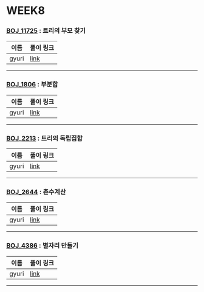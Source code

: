 # WEEK8

### [BOJ_11725](https://boj.kr/11725) : 트리의 부모 찾기

|이름|풀이 링크|
|--|--|
|gyuri| [link](BOJ11725/gyuri.py)
---


### [BOJ_1806](https://boj.kr/1806) : 부분합

|이름|풀이 링크|
|--|--|
|gyuri| [link](BOJ1806/gyuri.py)
---


### [BOJ_2213](https://boj.kr/2213) : 트리의 독립집합

|이름|풀이 링크|
|--|--|
|gyuri| [link](BOJ2213/gyuri.py)
---


### [BOJ_2644](https://boj.kr/2644) : 촌수계산

|이름|풀이 링크|
|--|--|
|gyuri| [link](BOJ2644/gyuri.py)
---


### [BOJ_4386](https://boj.kr/4386) : 별자리 만들기

|이름|풀이 링크|
|--|--|
|gyuri| [link](BOJ4386/gyuri.py)
---
